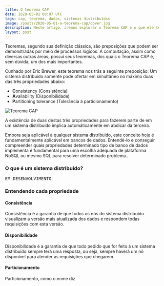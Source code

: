 ```yaml
---
title: O teorema CAP
date: 2020-05-01 00:07 UTC
tags: cap, teorema, dados, sistemas distribuídos
image: /posts/2020-05-01-o-teorema-cap/cover.jpg
description: Neste artigo, iremos explorar o Teorema CAP e o que ele tem a nos ensinar sobre sistemas distribuídos.
layout: post
---
```


Teoremas, segundo sua definição clássica, são preposições que podem ser demonstradas por meio de processos lógicos. A computação, assim como diversas outras áreas, possui seus teoremas, dos quais o Teorema CAP é, sem dúvida, um dos mais importantes.

Cunhado por Eric Brewer, este teorema nos trás a seguinte preposição: Um sistema distribuído somente pode ofertar em simultâneo no máximo duas das três propriedades abaixo:

* **C**onsistency (Consistência)
* **A**vailability (Disponibilidade)
* **P**artitioning tolerance (Tolerância à particionamento)

![Teorema CAP](/posts/2020-05-01-o-teorema-cap/theorem.svg) 

A existência de duas destas três propriedades para fazerem parte de em um sistema distribuído implica automáticamente em abdicar da terceira.

Embora seja aplicável à qualquer sistema distribuído, este conceito hoje é fundamentalmente aplicável em bancos de dados. Entendê-lo e conseguir compreender quais propriedades determinado tipo de banco de dados implementa é fundamental para uma escolha adequada de plataforma NoSQL ou mesmo SQL para resolver determinado problema..

### O que é um sistema distribuído?

<pre>EM DESENVOLVIMENTO</pre>

### Entendendo cada propriedade

#### Consistência

Consistência é a garantia de que todos os nós do sistema distribuído visualizam a versão mais atualizada dos dados e respondem todas requisições com esta versão.

#### Disponibilidade

Disponibilidade é a garantia de que todo pedido que for feito à um sistema distribuído sempre terá uma resposta, ou seja, sempre haverá um nó disponível para atender as requisições que chegarem.

#### Particionamento

Particionamento, como o nome diz
